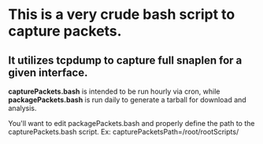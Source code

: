 # This is a very crude bash script to capture packets.

## It utilizes tcpdump to capture full snaplen for a given interface. 

**capturePackets.bash** is intended to be run hourly via cron, while **packagePackets.bash** is run daily to generate 
a tarball for download and analysis.

You'll want to edit packagePackets.bash and properly define the path to the capturePackets.bash script.
Ex: capturePacketsPath=/root/rootScripts/
